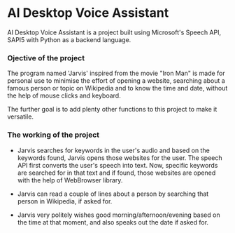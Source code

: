# AI Desktop Voice Assistant

AI Desktop Voice Assistant is a project built using Microsoft's Speech API, SAPI5 with Python as a backend language.

<h3>Ojective of the project</h3>

The program named 'Jarvis' inspired from the movie "Iron Man" is made for personal use to minimise the effort of opening a website, searching about a famous person or topic on Wikipedia and to know the time and date, without the help of mouse clicks and keyboard.

The further goal is to add plenty other functions to this project to make it versatile. 

<h3>The working of the project</h3>

- Jarvis searches for keywords in the user's audio and based on the keywords found, Jarvis opens those websites for the user. The speech API first converts the user's speech into text. Now, specific keywords are searched for in that text and if found, those websites are opened with the help of WebBrowser library.

- Jarvis can read a couple of lines about a person by searching that person in Wikipedia, if asked for. 

- Jarvis very politely wishes good morning/afternoon/evening based on the time at that moment, and also speaks out the date if asked for.
